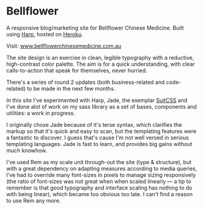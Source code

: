 Bellflower
=========================================

A responsive blog/marketing site for Bellflower Chinese Medicine. Built using [Harp](http://harpjs.com), hosted on [Heroku](http://heroku.com).

Visit: www.bellflowerchinesemedicine.com.au

The site design is an exercise in clean, legible typography with a reductive, high-contrast color palette. The aim is for a quick understanding, with clear calls-to-action that speak for themselves, never hurried.

There's a series of round 2 updates (both business-related and code-related) to be made in the next few months. 

In this site I've experimented with Harp, Jade, the exemplar [SuitCSS](https://github.com/suitcss/suit) and I've done alot of work on my sass library as a set of bases, components and utilities: a work in progress.

I originally chose Jade because of it's terse syntax, which clarifies the markup so that it's quick and easy to scan, but the templating features were a fantastic to discover. I guess that's cause I'm not well versed in serious templating languages. Jade is fast to learn, and provides big gains without much knowhow.

I've used Rem as my scale unit through-out the site (type & structure), but with a great dependency on adapting measures according to media queries, I've had to override many font-sizes in pixels to manage sizing responsively (the ratio of font-sizes was not great when when scaled linearly — a tip to remember is that good typography and interface scaling has nothing to do with being linear), which became too obvious too late. I can't find a reason to use Rem any more.

